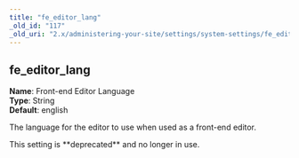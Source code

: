 ```yaml
---
title: "fe_editor_lang"
_old_id: "117"
_old_uri: "2.x/administering-your-site/settings/system-settings/fe_editor_lang"
---
```


fe\_editor\_lang
----------------

**Name**: Front-end Editor Language   
**Type**: String   
**Default**: english

The language for the editor to use when used as a front-end editor.

<div class="warning">This setting is **deprecated** and no longer in use.</div>